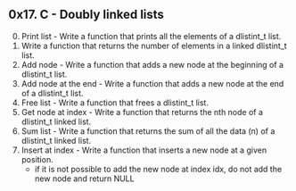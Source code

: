 ## 0x17. C - Doubly linked lists ##
0. Print list - Write a function that prints all the elements of a dlistint_t list.
1. Write a function that returns the number of elements in a linked dlistint_t list.
2. Add node - Write a function that adds a new node at the beginning of a dlistint_t list.
3. Add node at the end - Write a function that adds a new node at the end of a dlistint_t list.
4. Free list - Write a function that frees a dlistint_t list.
5. Get node at index - Write a function that returns the nth node of a dlistint_t linked list.
6. Sum list - Write a function that returns the sum of all the data (n) of a dlistint_t linked list.
7. Insert at index - Write a function that inserts a new node at a given position.
	* if it is not possible to add the new node at index idx, do not add the new node and return NULL
